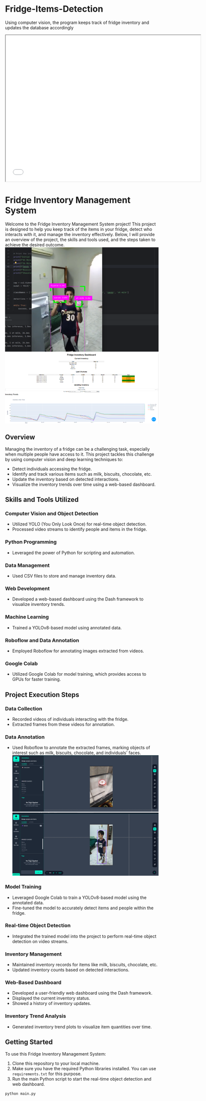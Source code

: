 # Fridge-Items-Detection
Using computer vision, the program keeps track of fridge inventory and updates the database accordingly
<iframe src="[https://drive.google.com/file/d/VIDEO_ID/preview](https://drive.google.com/file/d/1FVu9idLM0kklUQ1D7Fggxcd88dfghTv3/view?usp=drive_link)" width="640" height="480"></iframe>

# Fridge Inventory Management System

Welcome to the Fridge Inventory Management System project! This project is designed to help you keep track of the items in your fridge, detect who interacts with it, and manage the inventory effectively. Below, I will provide an overview of the project, the skills and tools used, and the steps taken to achieve the desired outcome.
![detections](https://raw.githubusercontent.com/akalabri/Fridge-Items-Detection/main/Media/detections.png)
![dashboard](https://raw.githubusercontent.com/akalabri/Fridge-Items-Detection/695306cf8e92b93aa161c6a3cfc4bf387d1fdd23/Media/dashapp.png)

## Overview

Managing the inventory of a fridge can be a challenging task, especially when multiple people have access to it. This project tackles this challenge by using computer vision and deep learning techniques to:

- Detect individuals accessing the fridge.
- Identify and track various items such as milk, biscuits, chocolate, etc.
- Update the inventory based on detected interactions.
- Visualize the inventory trends over time using a web-based dashboard.

## Skills and Tools Utilized

### Computer Vision and Object Detection
- Utilized YOLO (You Only Look Once) for real-time object detection.
- Processed video streams to identify people and items in the fridge.

### Python Programming
- Leveraged the power of Python for scripting and automation.

### Data Management
- Used CSV files to store and manage inventory data.

### Web Development
- Developed a web-based dashboard using the Dash framework to visualize inventory trends.

### Machine Learning
- Trained a YOLOv8-based model using annotated data.

### Roboflow and Data Annotation
- Employed Roboflow for annotating images extracted from videos.

### Google Colab
- Utilized Google Colab for model training, which provides access to GPUs for faster training.

## Project Execution Steps

### Data Collection
- Recorded videos of individuals interacting with the fridge.
- Extracted frames from these videos for annotation.

### Data Annotation
- Used Roboflow to annotate the extracted frames, marking objects of interest such as milk, biscuits, chocolate, and individuals' faces.
![annotate](https://raw.githubusercontent.com/akalabri/Fridge-Items-Detection/main/Media/annotating%20chocolate%20.png)
![annotate1](https://raw.githubusercontent.com/akalabri/Fridge-Items-Detection/main/Media/roboflow_annotating.png)
### Model Training
- Leveraged Google Colab to train a YOLOv8-based model using the annotated data.
- Fine-tuned the model to accurately detect items and people within the fridge.

### Real-time Object Detection
- Integrated the trained model into the project to perform real-time object detection on video streams.

### Inventory Management
- Maintained inventory records for items like milk, biscuits, chocolate, etc.
- Updated inventory counts based on detected interactions.

### Web-Based Dashboard
- Developed a user-friendly web dashboard using the Dash framework.
- Displayed the current inventory status.
- Showed a history of inventory updates.

### Inventory Trend Analysis
- Generated inventory trend plots to visualize item quantities over time.

## Getting Started

To use this Fridge Inventory Management System:

1. Clone this repository to your local machine.
2. Make sure you have the required Python libraries installed. You can use `requirements.txt` for this purpose.
3. Run the main Python script to start the real-time object detection and web dashboard.

```bash
python main.py
